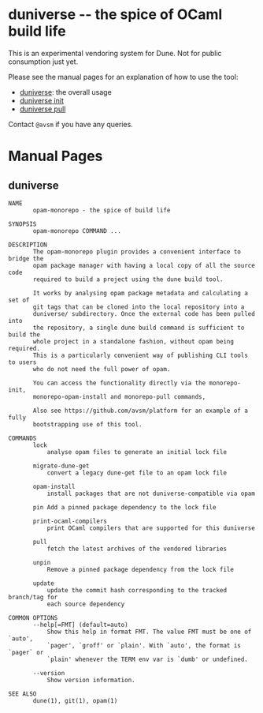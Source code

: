 # duniverse -- the spice of OCaml build life

This is an experimental vendoring system for Dune.  Not for public consumption
just yet.

Please see the manual pages for an explanation of how to use the tool:

- [duniverse](#duniverse): the overall usage
- [duniverse init](#duniverse-init)
- [duniverse pull](#duniverse-pull)

Contact `@avsm` if you have any queries.


# Manual Pages

## duniverse

```
NAME
       opam-monorepo - the spice of build life

SYNOPSIS
       opam-monorepo COMMAND ...

DESCRIPTION
       The opam-monorepo plugin provides a convenient interface to bridge the
       opam package manager with having a local copy of all the source code
       required to build a project using the dune build tool.

       It works by analysing opam package metadata and calculating a set of
       git tags that can be cloned into the local repository into a
       duniverse/ subdirectory. Once the external code has been pulled into
       the repository, a single dune build command is sufficient to build the
       whole project in a standalone fashion, without opam being required.
       This is a particularly convenient way of publishing CLI tools to users
       who do not need the full power of opam.

       You can access the functionality directly via the monorepo-init,
       monorepo-opam-install and monorepo-pull commands,

       Also see https://github.com/avsm/platform for an example of a fully
       bootstrapping use of this tool.

COMMANDS
       lock
           analyse opam files to generate an initial lock file

       migrate-dune-get
           convert a legacy dune-get file to an opam lock file

       opam-install
           install packages that are not duniverse-compatible via opam

       pin Add a pinned package dependency to the lock file

       print-ocaml-compilers
           print OCaml compilers that are supported for this duniverse

       pull
           fetch the latest archives of the vendored libraries

       unpin
           Remove a pinned package dependency from the lock file

       update
           update the commit hash corresponding to the tracked branch/tag for
           each source dependency

COMMON OPTIONS
       --help[=FMT] (default=auto)
           Show this help in format FMT. The value FMT must be one of `auto',
           `pager', `groff' or `plain'. With `auto', the format is `pager` or
           `plain' whenever the TERM env var is `dumb' or undefined.

       --version
           Show version information.

SEE ALSO
       dune(1), git(1), opam(1)


```

